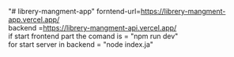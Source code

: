 "# librery-mangment-app" 
forntend-url=https://librery-mangment-app.vercel.app/  <br>
backend =https://librery-mangment-api.vercel.app/ <br>
if start frontend part the comand is =  "npm run dev"  <br>
for start server in backend = "node index.ja"
